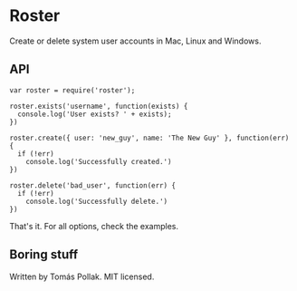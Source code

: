 Roster
=====

Create or delete system user accounts in Mac, Linux and Windows. 

API
---

    var roster = require('roster');

    roster.exists('username', function(exists) {
      console.log('User exists? ' + exists);
    })

    roster.create({ user: 'new_guy', name: 'The New Guy' }, function(err) {
      if (!err)
        console.log('Successfully created.')
    })

    roster.delete('bad_user', function(err) {
      if (!err)
        console.log('Successfully delete.')
    })

That's it. For all options, check the examples.

Boring stuff
------------

Written by Tomás Pollak. MIT licensed.
